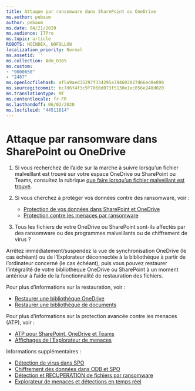 ```yaml
---
title: Attaque par ransomware dans SharePoint ou OneDrive
ms.author: pebaum
author: pebaum
ms.date: 04/21/2020
ms.audience: ITPro
ms.topic: article
ROBOTS: NOINDEX, NOFOLLOW
localization_priority: Normal
ms.assetid: ''
ms.collection: Adm_O365
ms.custom:
- "9000650"
- "2487"
ms.openlocfilehash: af5a9aed35297f334295a784603027d66ed8e898
ms.sourcegitcommit: bc7d6f4f3c9f7060d073f5130e1ec856e248d020
ms.translationtype: MT
ms.contentlocale: fr-FR
ms.lasthandoff: 06/02/2020
ms.locfileid: "44511614"
---
```

# <a name="ransomware-attack-in-sharepoint-or-onedrive"></a>Attaque par ransomware dans SharePoint ou OneDrive

1.  Si vous recherchez de l’aide sur la marche à suivre lorsqu’un fichier malveillant est trouvé sur votre espace OneDrive ou SharePoint ou Teams, consultez la rubrique [que faire lorsqu’un fichier malveillant est trouvé](https://support.office.com/en-ie/article/what-to-do-when-a-malicious-file-is-found-in-sharepoint-online-onedrive-or-microsoft-teams-01e902ad-a903-4e0f-b093-1e1ac0c37ad2).
2. Si vous cherchez à protéger vos données contre des ransomware, voir :
    - [Protection de vos données dans SharePoint et OneDrive](https://docs.microsoft.com/sharepoint/safeguarding-your-data) 
    - [Protection contre les menaces par ransomware](https://docs.microsoft.com/windows/security/threat-protection/intelligence/ransomware-malware)    

3.  Tous les fichiers de votre OneDrive ou SharePoint sont-ils affectés par des ransomware ou des programmes malveillants ou de chiffrement de virus ? 

Arrêtez immédiatement/suspendez la vue de synchronisation OneDrive (le cas échéant) ou de l’Explorateur déconnectée à la bibliothèque à partir de l’ordinateur concerné (le cas échéant), puis vous pouvez restaurer l’intégralité de votre bibliothèque OneDrive ou SharePoint à un moment antérieur à l’aide de la fonctionnalité de restauration des fichiers. 

Pour plus d’informations sur la restauration, voir :

- [Restaurer une bibliothèque OneDrive](https://support.office.com/article/restore-your-onedrive-fa231298-759d-41cf-bcd0-25ac53eb8a150)
- [Restaurer une bibliothèque de documents](https://support.office.com/article/restore-a-document-library-317791c3-8bd0-4dfd-8254-3ca90883d39a)

Pour plus d’informations sur la protection avancée contre les menaces (ATP), voir :
- [ATP pour SharePoint, OneDrive et Teams](https://docs.microsoft.com/microsoft-365/security/office-365-security/atp-for-spo-odb-and-teams)
- [Affichages de l’Explorateur de menaces](https://docs.microsoft.com/microsoft-365/security/office-365-security/threat-explorer-views)

Informations supplémentaires :

- [Détection de virus dans SPO](https://docs.microsoft.com/microsoft-365/security/office-365-security/virus-detection-in-spo)</br>
- [Chiffrement des données dans ODB et SPO](https://docs.microsoft.com/microsoft-365/compliance/data-encryption-in-odb-and-spo)</br>
- [Détection et RECUPERATION de fichiers par ransomware](https://support.office.com/article/Ransomware-detection-and-recovering-your-files-0d90ec50-6bfd-40f4-acc7-b8c12c73637f)</br>
- [Explorateur de menaces et détections en temps réel](https://docs.microsoft.com/microsoft-365/security/office-365-security/threat-explorer-views)